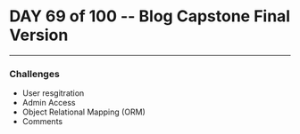 # DAY 69 of 100 -- Blog Capstone Final Version
-----

### Challenges
- User resgitration
- Admin Access
- Object Relational Mapping (ORM)
- Comments
